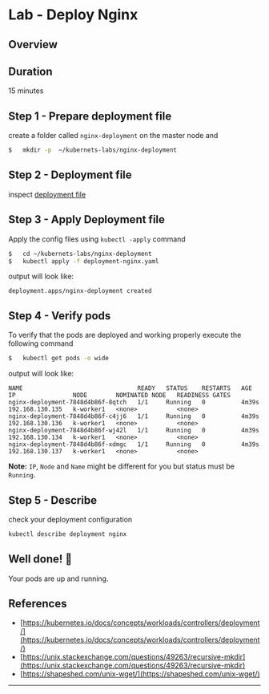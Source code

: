 <link rel='stylesheet' href='../assets/css/main.css'/>

# Lab - Deploy Nginx


## Overview



## Duration
15 minutes

## Step 1 - Prepare deployment file

create a folder called `nginx-deployment` on the master node and

```bash
$   mkdir -p  ~/kubernets-labs/nginx-deployment
```

## Step 2 - Deployment file

inspect  [deployment file](deployment-nginx.yaml)

## Step 3 - Apply Deployment file

Apply the config files using `kubectl -apply` command

```bash
$   cd ~/kubernets-labs/nginx-deployment
$   kubectl apply -f deployment-nginx.yaml
```

output will look like:
```console
deployment.apps/nginx-deployment created
```

## Step 4 - Verify pods
To verify that the pods are deployed and working properly execute the following command

```bash
$   kubectl get pods -o wide
```

output will look like:

```console
NAME                                READY   STATUS    RESTARTS   AGE     IP                NODE        NOMINATED NODE   READINESS GATES
nginx-deployment-7848d4b86f-8qtch   1/1     Running   0          4m39s   192.168.130.135   k-worker1   <none>           <none>
nginx-deployment-7848d4b86f-c4jj6   1/1     Running   0          4m39s   192.168.130.136   k-worker1   <none>           <none>
nginx-deployment-7848d4b86f-wj42l   1/1     Running   0          4m39s   192.168.130.134   k-worker1   <none>           <none>
nginx-deployment-7848d4b86f-xdmgc   1/1     Running   0          4m39s   192.168.130.137   k-worker1   <none>           <none>
```

**Note:** `IP`, `Node` and `Name` might be different for you but status must be `Running`.

## Step 5 - Describe

check your deployment configuration

```bash
kubectl describe deployment nginx
```

## Well done! 👏

Your pods are up and running.

## References

- [https://kubernetes.io/docs/concepts/workloads/controllers/deployment/](https://kubernetes.io/docs/concepts/workloads/controllers/deployment/)
- [https://unix.stackexchange.com/questions/49263/recursive-mkdir](https://unix.stackexchange.com/questions/49263/recursive-mkdir)
- [https://shapeshed.com/unix-wget/](https://shapeshed.com/unix-wget/)

---